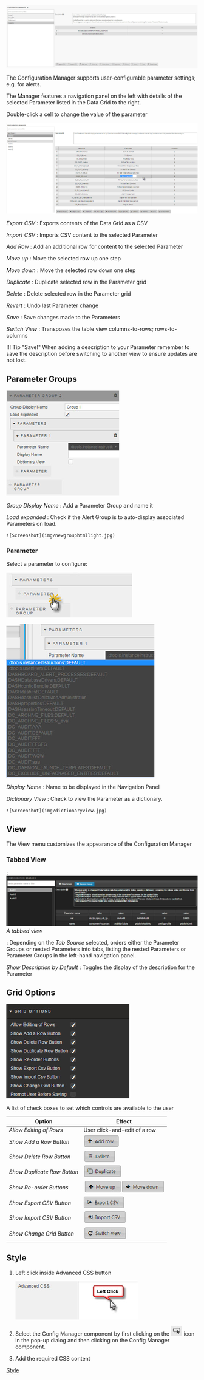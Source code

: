 ![Screenshot](img/configurationcomponent.jpg)

The Configuration Manager supports user-configurable parameter settings; e.g. for alerts.

The Manager features a navigation panel on the left with details of the selected Parameter listed in the Data Grid to the right.

Double-click a cell to change the value of the parameter

![Screenshot](img/selectconfigmanagercell.jpg)

_Export CSV_
: Exports contents of the Data Grid as a CSV

_Import CSV_
: Imports CSV content to the selected Parameter

_Add Row_ 
: Add an additional row for content to the selected Parameter

_Move up_ 
: Move the selected row up one step

_Move down_ 
: Move the selected row down one step

_Duplicate_ 
: Duplicate selected row in the Parameter grid

_Delete_ 
: Delete selected row in the Parameter grid

_Revert_ 
: Undo last Parameter change

_Save_ 
: Save changes made to the Parameters

_Switch View_ 
: Transposes the table view columns-to-rows; rows-to-columns

!!! Tip "Save!"
    When adding a description to your Parameter remember to save the description before switching to another view to ensure updates are not lost.

## Parameter Groups

![Screenshot](img/parametergroups.jpg)

_Group DIsplay Name_
: Add a Parameter Group and name it

_Load expanded_ 
: Check if the Alert Group is to auto-display associated Parameters on load.

    ![Screenshot](img/newgrouphtmllight.jpg)


### Parameter

Select a parameter to configure:

![Screenshot](img/addaparameter.jpg)

![Screenshot](img/selectparameter.jpg)


_Display Name_
: Name to be displayed in the Navigation Panel

_Dictionary View_
: Check to view the Parameter as a dictionary. 

    ![Screenshot](img/dictionaryview.jpg)


## View

The View menu customizes the appearance of the Configuration Manager

### Tabbed View

: ![Screenshot](img/tabbedgroup.jpg)  
_A tabbed view_

: Depending on the _Tab Source_ selected, orders either the Parameter Groups or nested Parameters into tabs, listing the nested Parameters or Parameter Groups in the left-hand navigation panel.

_Show Description by Default_
: Toggles the display of the description for the Parameter


## Grid Options

![Screenshot](img/gridoptions.jpg)

A list of check boxes to set which controls are available to the user

Option | Effect
------ | ------
_Allow Editing of Rows_ | User click-and-edit of a row
_Show Add a Row Button_ | ![Screenshot](img/addrow.jpg)
_Show Delete Row Button_ | ![Screenshot](img/deleterow.jpg)
_Show Duplicate Row Button_ | ![Screenshot](img/duplicaterow.jpg)
_Show Re-order Buttons_ | ![Screenshot](img/reorderbuttons.jpg)
_Show Export CSV Button_ | ![Screenshot](img/exportcsv.jpg)
_Show Import CSV Button_ | ![Screenshot](img/importcsv.jpg)
_Show Change Grid Button_ | ![Screenshot](img/switchview.jpg)

## Style

1. Left click inside Advanced CSS button

    ![Screenshot](img/leftclickcss.jpg)

2. Select the Config Manager component by first clicking on the ![Screenshot](img/cssselecticon.jpg) icon in the pop-up dialog and then clicking on the Config Manager component. 

3. Add the required CSS content

<i class="fa fa-hand-o-right"></i> [Style](style)

